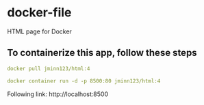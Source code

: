 # docker-file
HTML page for Docker

## To containerize this app, follow these steps

```Yaml
docker pull jminn123/html:4

docker container run -d -p 8500:80 jminn123/html:4

```


Following link:
http://localhost:8500
